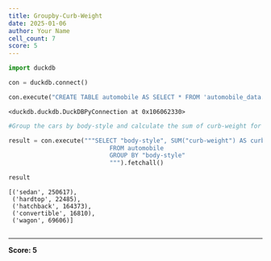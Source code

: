 ```yaml
---
title: Groupby-Curb-Weight
date: 2025-01-06
author: Your Name
cell_count: 7
score: 5
---
```


```python
import duckdb
```


```python
con = duckdb.connect()
```


```python
con.execute("CREATE TABLE automobile AS SELECT * FROM 'automobile_data.csv'")
```




    <duckdb.duckdb.DuckDBPyConnection at 0x106062330>




```python
#Group the cars by body-style and calculate the sum of curb-weight for each group.
```


```python
result = con.execute("""SELECT "body-style", SUM("curb-weight") AS curb
                            FROM automobile
                            GROUP BY "body-style"
                            """).fetchall()
```


```python
result
```




    [('sedan', 250617),
     ('hardtop', 22485),
     ('hatchback', 164373),
     ('convertible', 16810),
     ('wagon', 69606)]




```python

```


---
**Score: 5**
